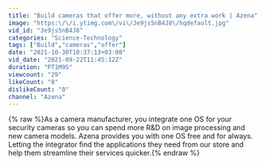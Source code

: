 ```yaml
---
title: "Build cameras that offer more, without any extra work | Azena"
image: "https:\/\/i.ytimg.com\/vi\/Je9js5nB4J8\/hqdefault.jpg"
vid_id: "Je9js5nB4J8"
categories: "Science-Technology"
tags: ["Build","cameras","offer"]
date: "2021-10-30T10:37:13+03:00"
vid_date: "2021-09-22T11:45:12Z"
duration: "PT1M9S"
viewcount: "29"
likeCount: "0"
dislikeCount: "0"
channel: "Azena"
---
```

{% raw %}As a camera manufacturer, you integrate one OS for your security cameras so you can spend more R&amp;D on image processing and new camera models. Azena provides you with one OS free and for always. Letting the integrator find the applications they need from our store and help them streamline their services quicker.{% endraw %}
